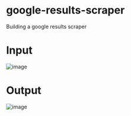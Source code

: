 # google-results-scraper
Building a google results scraper

# Input
![image](https://user-images.githubusercontent.com/67869038/140680019-3e67690e-c3e8-41f9-a26c-8f9a45a46df6.png)

# Output
![image](https://user-images.githubusercontent.com/67869038/140680031-01a67215-4b5e-4f68-8c97-0cb0d144ca5e.png)
